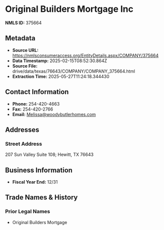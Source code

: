 # Original Builders Mortgage Inc

**NMLS ID:** 375664

## Metadata
- **Source URL:** https://nmlsconsumeraccess.org/EntityDetails.aspx/COMPANY/375664
- **Data Timestamp:** 2025-02-15T08:52:30.864Z
- **Source File:** drive/data/texas/76643/COMPANY/COMPANY_375664.html
- **Extraction Time:** 2025-05-27T11:24:18.344430

## Contact Information
- **Phone:** 254-420-4663
- **Fax:** 254-420-2766
- **Email:** Melissa@woodybutlerhomes.com

## Addresses
### Street Address
207 Sun Valley Suite 108; Hewitt, TX 76643

## Business Information
- **Fiscal Year End:** 12/31

## Trade Names & History
### Prior Legal Names
- Original Builders Mortgage

